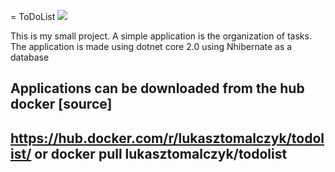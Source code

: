 = ToDoList
<img src="https://travis-ci.org/lukasztomalczyk/ToDoList.svg?branch=master">

This is my small project. A simple application is the organization of tasks. The application is made using dotnet core 2.0 using Nhibernate as a database

Applications can be downloaded from the hub docker
[source]
----
https://hub.docker.com/r/lukasztomalczyk/todolist/
or
docker pull lukasztomalczyk/todolist
----

